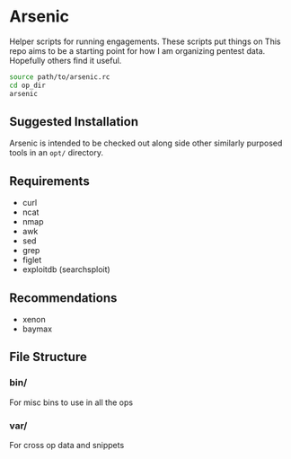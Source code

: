 # Arsenic

Helper scripts for running engagements. These scripts put things on
This repo aims to be a starting point for how I am organizing pentest data. Hopefully others find it useful.

```bash
source path/to/arsenic.rc
cd op_dir
arsenic
```

## Suggested Installation

Arsenic is intended to be checked out along side other similarly purposed tools in an `opt/` directory.



## Requirements

- curl
- ncat
- nmap
- awk
- sed
- grep
- figlet
- exploitdb (searchsploit)

## Recommendations

- xenon
- baymax

## File Structure

### bin/

For misc bins to use in all the ops

### var/

For cross op data and snippets
